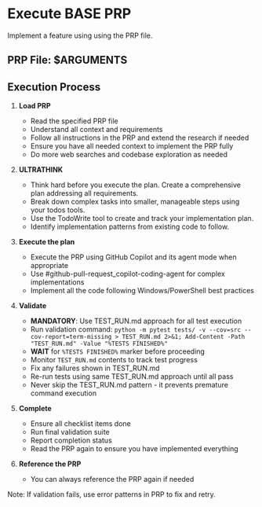 # Execute BASE PRP

Implement a feature using using the PRP file.

## PRP File: $ARGUMENTS

## Execution Process

1. **Load PRP**
   - Read the specified PRP file
   - Understand all context and requirements
   - Follow all instructions in the PRP and extend the research if needed
   - Ensure you have all needed context to implement the PRP fully
   - Do more web searches and codebase exploration as needed

2. **ULTRATHINK**
   - Think hard before you execute the plan. Create a comprehensive plan addressing all requirements.
   - Break down complex tasks into smaller, manageable steps using your todos tools.
   - Use the TodoWrite tool to create and track your implementation plan.
   - Identify implementation patterns from existing code to follow.

3. **Execute the plan**
   - Execute the PRP using GitHub Copilot and its agent mode when appropriate
   - Use #github-pull-request_copilot-coding-agent for complex implementations
   - Implement all the code following Windows/PowerShell best practices

4. **Validate**
   - **MANDATORY**: Use TEST_RUN.md approach for all test execution
   - Run validation command: `python -m pytest tests/ -v --cov=src --cov-report=term-missing > TEST_RUN.md 2>&1; Add-Content -Path "TEST_RUN.md" -Value "%TESTS FINISHED%"`
   - **WAIT** for `%TESTS FINISHED%` marker before proceeding
   - Monitor `TEST_RUN.md` contents to track test progress
   - Fix any failures shown in TEST_RUN.md
   - Re-run tests using same TEST_RUN.md approach until all pass
   - Never skip the TEST_RUN.md pattern - it prevents premature command execution

5. **Complete**
   - Ensure all checklist items done
   - Run final validation suite
   - Report completion status
   - Read the PRP again to ensure you have implemented everything

6. **Reference the PRP**
   - You can always reference the PRP again if needed

Note: If validation fails, use error patterns in PRP to fix and retry.